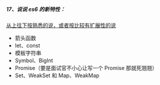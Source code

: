 ##### 17、说说 es6 的新特性：
[从上往下按熟悉的说，或者按比较有扩展性的说](https://juejin.cn/post/6995334897065787422)
- 箭头函数
- let、const
- 模板字符串
- Symbol、BigInt
- Promise（要是面试官不小心让写一个 Promise 那就死翘翘）
- Set、WeakSet 和 Map、WeakMap